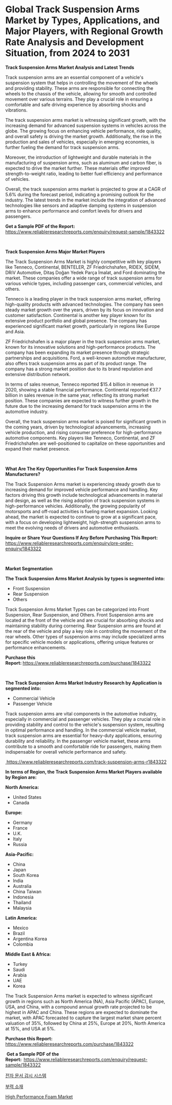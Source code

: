 <p><h1>Global Track Suspension Arms Market by Types, Applications, and Major Players, with Regional Growth Rate Analysis and Development Situation, from 2024 to 2031</h1></p><p><strong>Track Suspension Arms Market Analysis and Latest Trends</strong></p>
<p><p>Track suspension arms are an essential component of a vehicle's suspension system that helps in controlling the movement of the wheels and providing stability. These arms are responsible for connecting the wheels to the chassis of the vehicle, allowing for smooth and controlled movement over various terrains. They play a crucial role in ensuring a comfortable and safe driving experience by absorbing shocks and vibrations.</p><p>The track suspension arms market is witnessing significant growth, with the increasing demand for advanced suspension systems in vehicles across the globe. The growing focus on enhancing vehicle performance, ride quality, and overall safety is driving the market growth. Additionally, the rise in the production and sales of vehicles, especially in emerging economies, is further fueling the demand for track suspension arms.</p><p>Moreover, the introduction of lightweight and durable materials in the manufacturing of suspension arms, such as aluminum and carbon fiber, is expected to drive the market further. These materials offer improved strength-to-weight ratio, leading to better fuel efficiency and performance of vehicles.</p><p>Overall, the track suspension arms market is projected to grow at a CAGR of 5.6% during the forecast period, indicating a promising outlook for the industry. The latest trends in the market include the integration of advanced technologies like sensors and adaptive damping systems in suspension arms to enhance performance and comfort levels for drivers and passengers.</p></p>
<p><strong>Get a Sample PDF of the Report:&nbsp;</strong> <a href="https://www.reliableresearchreports.com/enquiry/request-sample/1843322">https://www.reliableresearchreports.com/enquiry/request-sample/1843322</a></p>
<p>&nbsp;</p>
<p><strong>Track Suspension Arms Major Market Players</strong></p>
<p><p>The Track Suspension Arms Market is highly competitive with key players like Tenneco, Continental, BENTELER, ZF Friedrichshafen, RIDEX, SIDEM, DRiV Automotive, Ditaş Doğan Yedek Parça İmalat, and Ford dominating the market. These companies offer a wide range of track suspension arms for various vehicle types, including passenger cars, commercial vehicles, and others.</p><p>Tenneco is a leading player in the track suspension arms market, offering high-quality products with advanced technologies. The company has seen steady market growth over the years, driven by its focus on innovation and customer satisfaction. Continental is another key player known for its extensive product portfolio and global presence. The company has experienced significant market growth, particularly in regions like Europe and Asia.</p><p>ZF Friedrichshafen is a major player in the track suspension arms market, known for its innovative solutions and high-performance products. The company has been expanding its market presence through strategic partnerships and acquisitions. Ford, a well-known automotive manufacturer, also offers track suspension arms as part of its product range. The company has a strong market position due to its brand reputation and extensive distribution network.</p><p>In terms of sales revenue, Tenneco reported $15.4 billion in revenue in 2020, showing a stable financial performance. Continental reported €37.7 billion in sales revenue in the same year, reflecting its strong market position. These companies are expected to witness further growth in the future due to the increasing demand for track suspension arms in the automotive industry.</p><p>Overall, the track suspension arms market is poised for significant growth in the coming years, driven by technological advancements, increasing vehicle production, and rising consumer preference for high-performance automotive components. Key players like Tenneco, Continental, and ZF Friedrichshafen are well-positioned to capitalize on these opportunities and expand their market presence.</p></p>
<p>&nbsp;</p>
<p><strong>What Are The Key Opportunities For Track Suspension Arms Manufacturers?</strong></p>
<p><p>The Track Suspension Arms market is experiencing steady growth due to increasing demand for improved vehicle performance and handling. Key factors driving this growth include technological advancements in material and design, as well as the rising adoption of track suspension systems in high-performance vehicles. Additionally, the growing popularity of motorsports and off-road activities is fueling market expansion. Looking ahead, the market is expected to continue to grow at a significant pace, with a focus on developing lightweight, high-strength suspension arms to meet the evolving needs of drivers and automotive enthusiasts.</p></p>
<p><strong>Inquire or Share Your Questions If Any Before Purchasing This Report:</strong> <a href="https://www.reliableresearchreports.com/enquiry/pre-order-enquiry/1843322">https://www.reliableresearchreports.com/enquiry/pre-order-enquiry/1843322</a></p>
<p>&nbsp;</p>
<p><strong>Market Segmentation</strong></p>
<p><strong>The Track Suspension Arms Market Analysis by types is segmented into:</strong></p>
<p><ul><li>Front Suspension</li><li>Rear Suspension</li><li>Others</li></ul></p>
<p><p>Track Suspension Arms Market Types can be categorized into Front Suspension, Rear Suspension, and Others. Front Suspension arms are located at the front of the vehicle and are crucial for absorbing shocks and maintaining stability during cornering. Rear Suspension arms are found at the rear of the vehicle and play a key role in controlling the movement of the rear wheels. Other types of suspension arms may include specialized arms for specific vehicle models or applications, offering unique features or performance enhancements.</p></p>
<p><strong>Purchase this Report:&nbsp;</strong><a href="https://www.reliableresearchreports.com/purchase/1843322">https://www.reliableresearchreports.com/purchase/1843322</a></p>
<p>&nbsp;</p>
<p><strong>The Track Suspension Arms Market Industry Research by Application is segmented into:</strong></p>
<p><ul><li>Commercial Vehicle</li><li>Passenger Vehicle</li></ul></p>
<p><p>Track suspension arms are vital components in the automotive industry, especially in commercial and passenger vehicles. They play a crucial role in providing stability and control to the vehicle's suspension system, resulting in optimal performance and handling. In the commercial vehicle market, track suspension arms are essential for heavy-duty applications, ensuring durability and reliability. In the passenger vehicle market, these arms contribute to a smooth and comfortable ride for passengers, making them indispensable for overall vehicle performance and safety.</p></p>
<p><a href="https://www.reliableresearchreports.com/track-suspension-arms-r1843322">&nbsp;https://www.reliableresearchreports.com/track-suspension-arms-r1843322</a></p>
<p><strong>In terms of Region, the Track Suspension Arms Market Players available by Region are:</strong></p>
<p>
    <p> <strong> North America: </strong>
        <ul>
            <li>United States</li>
            <li>Canada</li>
        </ul>
        </p> 
    <p> <strong> Europe: </strong>
        <ul>
            <li>Germany</li>
            <li>France</li>
            <li>U.K.</li>
            <li>Italy</li>
            <li>Russia</li>
        </ul>
        </p> 
    <p> <strong> Asia-Pacific: </strong>
        <ul>
            <li>China</li>
            <li>Japan</li>
            <li>South Korea</li>
            <li>India</li>
            <li>Australia</li>
            <li>China Taiwan</li>
            <li>Indonesia</li>
            <li>Thailand</li>
            <li>Malaysia</li>
        </ul>
        </p> 
    <p> <strong> Latin America: </strong>
        <ul>
            <li>Mexico</li>
            <li>Brazil</li>
            <li>Argentina Korea</li>
            <li>Colombia</li>
        </ul>
        </p> 
    <p> <strong> Middle East & Africa: </strong>
        <ul>
            <li>Turkey</li>
            <li>Saudi</li>
            <li>Arabia</li>
            <li>UAE</li>
            <li>Korea</li>
        </ul>
    </p>
    </p>
<p><p>The Track Suspension Arms market is expected to witness significant growth in regions such as North America (NA), Asia Pacific (APAC), Europe, USA, and China, with a compound annual growth rate projected to be highest in APAC and China. These regions are expected to dominate the market, with APAC forecasted to capture the largest market share percent valuation of 35%, followed by China at 25%, Europe at 20%, North America at 15%, and USA at 5%.</p></p>
<p><strong>Purchase this Report: </strong><a href="https://www.reliableresearchreports.com/purchase/1843322">https://www.reliableresearchreports.com/purchase/1843322</a></p>
<p>&nbsp;<strong>Get a Sample PDF of the Report:&nbsp;&nbsp;</strong><a href="https://www.reliableresearchreports.com/enquiry/request-sample/1843322">https://www.reliableresearchreports.com/enquiry/request-sample/1843322</a></p>
<p><strong></strong></p>
<p><p><a href="https://github.com/durgin521/Market-Research-Report-List-1/blob/main/427873039303.md">전자 문서 감시 시스템</a></p><p><a href="https://github.com/novabrown3/Market-Research-Report-List-1/blob/main/384842339302.md">부력 소재</a></p><p><a href="https://noble-drawer-34c.notion.site/Analyzing-High-Performance-Foam-Market-Global-Industry-Perspective-and-Forecast-2024-to-2031-de3ab29377674fc9aff6e46c08231c19">High Performance Foam Market</a></p></p>